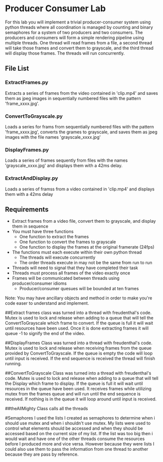 # Producer Consumer Lab

For this lab you will implement a trivial producer-consumer system using
python threads where all coordination is managed by counting and binary
semaphores for a system of two producers and two consumers. The producers and
consumers will form a simple rendering pipeline using multiple threads. One
thread will read frames from a file, a second thread will take those frames
and convert them to grayscale, and the third thread will display those
frames. The threads will run concurrently.

## File List
### ExtractFrames.py
Extracts a series of frames from the video contained in 'clip.mp4' and saves 
them as jpeg images in sequentially numbered files with the pattern
'frame_xxxx.jpg'.

### ConvertToGrayscale.py
Loads a series for frams from sequentially numbered files with the pattern
'frame_xxxx.jpg', converts the grames to grayscale, and saves them as jpeg
images with the file names 'grayscale_xxxx.jpg'

### DisplayFrames.py
Loads a series of frames sequently from files with the names
'grayscale_xxxx.jpg' and displays them with a 42ms delay.

### ExtractAndDisplay.py
Loads a series of framss from a video contained in 'clip.mp4' and displays 
them with a 42ms delay

## Requirements
* Extract frames from a video file, convert them to grayscale, and display
them in sequence
* You must have three functions
  * One function to extract the frames
  * One function to convert the frames to grayscale
  * One function to display the frames at the original framerate (24fps)
* The functions must each execute within their own python thread
  * The threads will execute concurrently
  * The order threads execute in may not be the same from run to run
* Threads will need to signal that they have completed their task
* Threads must process all frames of the video exactly once
* Frames will be communicated between threads using producer/consumer idioms
  * Producer/consumer quesues will be bounded at ten frames

Note: You may have ancillary objects and method in order to make you're code easer to understand and implement.

##Extract frames
class was turned into a thread with freudenthal's code. Mutex 
is used to lock and release when adding to a queue that will tell the ConvertToGrayscale which frame to
convert. If the queue is full it will wait until resources have been used. Once
it is done extracting frames it will queue -1 to signify the end of the video.

##DisplayFrames
Class was turned into a thread with freudenthal's code. Mutex is used 
to lock and release when receiving frames from the queue provided by
ConvertToGrayscale. If the queue is empty the code will loop until input is received.
If the end sequence is received the thread will finish running.

##ConvertToGrayscale
Class was turned into a thread with freudenthal's code. Mutex 
is used to lock and release when adding to a queue that will tell the Display
which frame to display. If the queue is full it will wait until resources  in the queue have been used. 
It receives frames while utilizing mutex from the frames queue and will run until the end sequence is received. If 
nothing is in the queue it will loop around until input is received. 

##theAllMighty
Class calls all the threads

#Semaphores
I used the lists I created as semaphores to determine when i should use mutex and when i shouldn't
use mutex. My lists were used to control what elements should be accessed and when they should be
accessed based on the current size of my list. If the list was too big then i would wait and have 
one of the other threads consume the resources before I produced more and vice versa. However because they were lists
I could also use them to pass the information from one thread to another because they are pass by reference.
